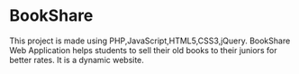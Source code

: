 # BookShare

This project is made using PHP,JavaScript,HTML5,CSS3,jQuery.
BookShare Web Application helps students to sell their old books to their juniors for better rates.
It is a dynamic website. 
